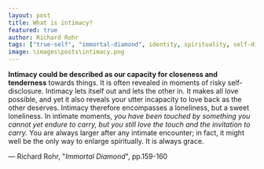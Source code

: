 ```yaml
---
layout: post
title: What is intimacy?
featured: true
author: Richard Rohr
tags: ["true-self", "immortal-diamond", identity, spirituality, self-disclosure, intimacy, loneliness, love]
image: \images\posts\intimacy.png
---
```


**Intimacy could be described as our capacity for closeness and tenderness** towards things. It is often revealed in moments of risky self-disclosure. Intimacy lets itself out and lets the other in. It makes all love possible, and yet it also reveals your utter incapacity to love back as the other deserves. Intimacy therefore encompasses a loneliness, but a sweet loneliness. In intimate moments, _you have been touched by something you cannot yet endure to carry, but you still love the touch and the invitation to carry._ You are always larger after any intimate encounter; in fact, it might well be the only way to enlarge spiritually. It is always grace.

― Richard Rohr, "_Immortal Diamond_", pp.159-160